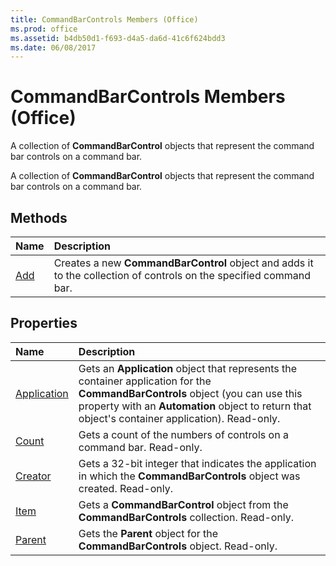 ```yaml
---
title: CommandBarControls Members (Office)
ms.prod: office
ms.assetid: b4db50d1-f693-d4a5-da6d-41c6f624bdd3
ms.date: 06/08/2017
---
```



# CommandBarControls Members (Office)
A collection of **CommandBarControl** objects that represent the command bar controls on a command bar.

A collection of **CommandBarControl** objects that represent the command bar controls on a command bar.


## Methods



|**Name**|**Description**|
|:-----|:-----|
|[Add](commandbarcontrols-add-method-office.md)|Creates a new **CommandBarControl** object and adds it to the collection of controls on the specified command bar.|

## Properties



|**Name**|**Description**|
|:-----|:-----|
|[Application](commandbarcontrols-application-property-office.md)|Gets an **Application** object that represents the container application for the **CommandBarControls** object (you can use this property with an **Automation** object to return that object's container application). Read-only.|
|[Count](commandbarcontrols-count-property-office.md)|Gets a count of the numbers of controls on a command bar. Read-only.|
|[Creator](commandbarcontrols-creator-property-office.md)|Gets a 32-bit integer that indicates the application in which the **CommandBarControls** object was created. Read-only.|
|[Item](commandbarcontrols-item-property-office.md)|Gets a **CommandBarControl** object from the **CommandBarControls** collection. Read-only.|
|[Parent](commandbarcontrols-parent-property-office.md)|Gets the **Parent** object for the **CommandBarControls** object. Read-only.|


